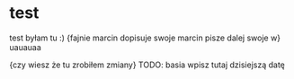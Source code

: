 # test
test
byłam tu :) {fajnie marcin dopisuje swoje marcin pisze dalej swoje w}
uauauaa

{czy wiesz że tu zrobiłem zmiany}
TODO: basia wpisz tutaj dzisiejszą datę
